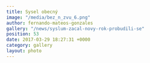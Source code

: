 ```yaml
---
title: Sysel obecný
image: "/media/bez_n_zvu_6.png"
author: fernando-mateos-gonzales
gallery: "/news/syslum-zacal-novy-rok-probudili-se"
position: 53
date: 2017-03-29 18:27:31 +0000
category: gallery
layout: photo
---
```

